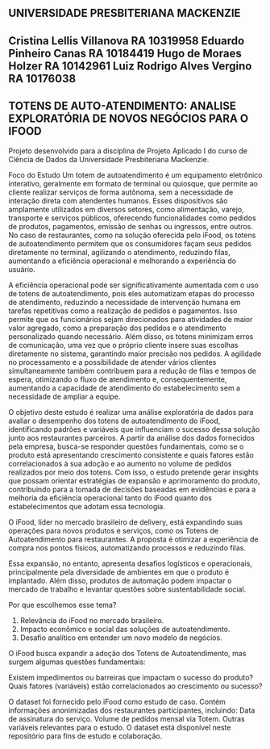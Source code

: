 UNIVERSIDADE PRESBITERIANA MACKENZIE
---------------------------------------
Cristina Lellis Villanova  RA 10319958
Eduardo Pinheiro Canas     RA 10184419
Hugo de Moraes Holzer      RA 10142961
Luiz Rodrigo Alves Vergino RA 10176038
---------------------------------------
TOTENS DE AUTO-ATENDIMENTO: ANALISE EXPLORATÓRIA DE NOVOS NEGÓCIOS PARA O IFOOD
---------------------------------------
Projeto desenvolvido para a disciplina de Projeto Aplicado I do curso de Ciência de Dados da Universidade Presbiteriana Mackenzie.

Foco do Estudo
Um totem de autoatendimento é um equipamento eletrônico interativo, geralmente em formato de terminal ou quiosque, que permite ao cliente realizar serviços de forma autônoma, sem a necessidade de interação direta com atendentes humanos. Esses dispositivos são amplamente utilizados em diversos setores, como alimentação, varejo, transporte e serviços públicos, oferecendo funcionalidades como pedidos de produtos, pagamentos, emissão de senhas ou ingressos, entre outros. No caso de restaurantes, como na solução oferecida pelo iFood, os totens de autoatendimento permitem que os consumidores façam seus pedidos diretamente no terminal, agilizando o atendimento, reduzindo filas, aumentando a eficiência operacional e melhorando a experiência do usuário.

A eficiência operacional pode ser significativamente aumentada com o uso de totens de autoatendimento, pois eles automatizam etapas do processo de atendimento, reduzindo a necessidade de intervenção humana em tarefas repetitivas como a realização de pedidos e pagamentos. Isso permite que os funcionários sejam direcionados para atividades de maior valor agregado, como a preparação dos pedidos e o atendimento personalizado quando necessário. Além disso, os totens minimizam erros de comunicação, uma vez que o próprio cliente insere suas escolhas diretamente no sistema, garantindo maior precisão nos pedidos. A agilidade no processamento e a possibilidade de atender vários clientes simultaneamente também contribuem para a redução de filas e tempos de espera, otimizando o fluxo de atendimento e, consequentemente, aumentando a capacidade de atendimento do estabelecimento sem a necessidade de ampliar a equipe.

O objetivo deste estudo é realizar uma análise exploratória de dados para avaliar o desempenho dos totens de autoatendimento do iFood, identificando padrões e variáveis que influenciam o sucesso dessa solução junto aos restaurantes parceiros. A partir da análise dos dados fornecidos pela empresa, busca-se responder questões fundamentais, como se o produto está apresentando crescimento consistente e quais fatores estão correlacionados à sua adoção e ao aumento no volume de pedidos realizados por meio dos totens. Com isso, o estudo pretende gerar insights que possam orientar estratégias de expansão e aprimoramento do produto, contribuindo para a tomada de decisões baseadas em evidências e para a melhoria da eficiência operacional tanto do iFood quanto dos estabelecimentos que adotam essa tecnologia.

O iFood, líder no mercado brasileiro de delivery, está expandindo suas operações para novos produtos e serviços, como os Totens de Autoatendimento para restaurantes. A proposta é otimizar a experiência de compra nos pontos físicos, automatizando processos e reduzindo filas.

Essa expansão, no entanto, apresenta desafios logísticos e operacionais, principalmente pela diversidade de ambientes em que o produto é implantado. Além disso, produtos de automação podem impactar o mercado de trabalho e levantar questões sobre sustentabilidade social.

Por que escolhemos esse tema?
  1. Relevância do iFood no mercado brasileiro.
  2. Impacto econômico e social das soluções de autoatendimento.
  3. Desafio analítico em entender um novo modelo de negócios.

O iFood busca expandir a adoção dos Totens de Autoatendimento, mas surgem algumas questões fundamentais:

Existem impedimentos ou barreiras que impactam o sucesso do produto?
Quais fatores (variáveis) estão correlacionados ao crescimento ou sucesso?

O dataset foi fornecido pelo iFood como estudo de caso.
Contém informações anonimizadas dos restaurantes participantes, incluindo:
Data de assinatura do serviço.
Volume de pedidos mensal via Totem.
Outras variáveis relevantes para o estudo.
O dataset está disponível neste repositório para fins de estudo e colaboração.
